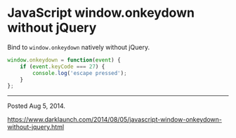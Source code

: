 # JavaScript window.onkeydown without jQuery

Bind to `window.onkeydown` natively without jQuery.

```javascript
window.onkeydown = function(event) {
    if (event.keyCode === 27) {
        console.log('escape pressed');
    }
};
```

---

Posted Aug 5, 2014.

https://www.darklaunch.com/2014/08/05/javascript-window-onkeydown-without-jquery.html